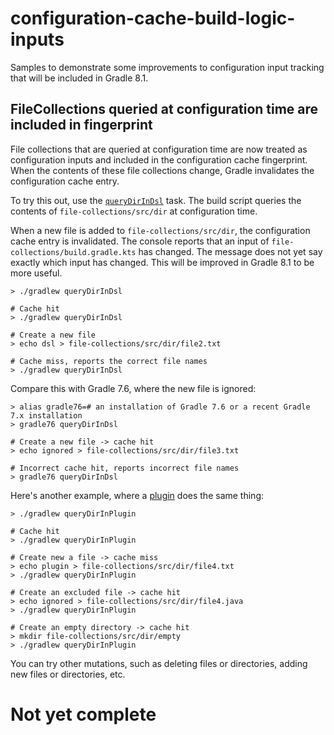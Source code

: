 # configuration-cache-build-logic-inputs

Samples to demonstrate some improvements to configuration input tracking that will be included in Gradle 8.1.

## FileCollections queried at configuration time are included in fingerprint

File collections that are queried at configuration time are now treated as configuration inputs and included in
the configuration cache fingerprint. When the contents of these file collections change, Gradle invalidates the configuration cache
entry.

To try this out, use the [`queryDirInDsl`](file-collections/build.gradle.kts#L5) task. The build script queries the contents
of `file-collections/src/dir` at configuration time.

When a new file is added to `file-collections/src/dir`, the configuration cache entry is invalidated.
The console reports that an input of `file-collections/build.gradle.kts` has changed. The message does not yet say exactly
which input has changed. This will be improved in Gradle 8.1 to be more useful.

```shell
> ./gradlew queryDirInDsl

# Cache hit
> ./gradlew queryDirInDsl

# Create a new file
> echo dsl > file-collections/src/dir/file2.txt

# Cache miss, reports the correct file names
> ./gradlew queryDirInDsl
```

Compare this with Gradle 7.6, where the new file is ignored:

```shell
> alias gradle76=# an installation of Gradle 7.6 or a recent Gradle 7.x installation
> gradle76 queryDirInDsl

# Create a new file -> cache hit
> echo ignored > file-collections/src/dir/file3.txt

# Incorrect cache hit, reports incorrect file names
> gradle76 queryDirInDsl
```

Here's another example, where a [plugin](java-plugins/src/main/java/test/plugins/FileCollectionPlugin.java#l16) does the same thing:

```shell
> ./gradlew queryDirInPlugin

# Cache hit
> ./gradlew queryDirInPlugin

# Create new a file -> cache miss
> echo plugin > file-collections/src/dir/file4.txt
> ./gradlew queryDirInPlugin

# Create an excluded file -> cache hit
> echo ignored > file-collections/src/dir/file4.java
> ./gradlew queryDirInPlugin

# Create an empty directory -> cache hit
> mkdir file-collections/src/dir/empty
> ./gradlew queryDirInPlugin
```

You can try other mutations, such as deleting files or directories, adding new files or directories, etc.

# Not yet complete
